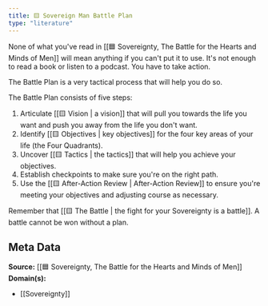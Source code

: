 ```yaml
---
title: 🟨 Sovereign Man Battle Plan
type: "literature"
---
```


None of what you've read in [[🟦 Sovereignty, The Battle for the Hearts and Minds of Men]] will mean anything if you can't put it to use. It's not enough to read a book or listen to a podcast. You have to take action.

The Battle Plan is a very tactical process that will help you do so.

The Battle Plan consists of five steps:

1. Articulate [[🟨 Vision | a vision]] that will pull you towards the life you want and push you away from the life you don't want.
2. Identify [[🟨 Objectives | key objectives]] for the four key areas of your life (the Four Quadrants).
3. Uncover [[🟨 Tactics | the tactics]] that will help you achieve your objectives.
4. Establish checkpoints to make sure you're on the right path.
5. Use the [[🟨 After-Action Review | After-Action Review]] to ensure you're meeting your objectives and adjusting course as necessary.

Remember that [[🟨 The Battle | the fight for your Sovereignty is a battle]]. A battle cannot be won without a plan.

## Meta Data

**Source:** [[🟦 Sovereignty, The Battle for the Hearts and Minds of Men]]
**Domain(s):**
- [[Sovereignty]]